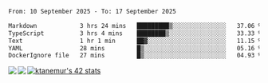 <!--START_SECTION:waka-->

```txt
From: 10 September 2025 - To: 17 September 2025

Markdown            3 hrs 24 mins   █████████▒░░░░░░░░░░░░░░░   37.06 %
TypeScript          3 hrs 4 mins    ████████▒░░░░░░░░░░░░░░░░   33.33 %
Text                1 hr 1 min      ██▓░░░░░░░░░░░░░░░░░░░░░░   11.15 %
YAML                28 mins         █▒░░░░░░░░░░░░░░░░░░░░░░░   05.16 %
DockerIgnore file   27 mins         █▒░░░░░░░░░░░░░░░░░░░░░░░   04.93 %
```

<!--END_SECTION:waka-->
<a href="https://github.com/anuraghazra/github-readme-stats">
  <img align="left" src="https://github-readme-stats.vercel.app/api?username=Tanesan&count_private=true&show_icons=true" />
<img align="left" src="https://github-readme-stats.vercel.app/api/top-langs/?username=Tanesan" />
</a>

[![ktanemur's 42 stats](https://badge42.vercel.app/api/v2/cl1wslf6s002109l771rng2w8/stats?cursusId=21&coalitionId=62)](https://github.com/JaeSeoKim/badge42)
